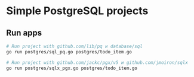 # Simple PostgreSQL projects

## Run apps
```bash
# Run project with github.com/lib/pq и database/sql
go run postgres/sql_pq.go postgres/todo_item.go

# Run project with github.com/jackc/pgx/v5 и github.com/jmoiron/sqlx
go run postgres/sqlx_pgx.go postgres/todo_item.go
```